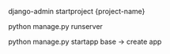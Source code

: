 django-admin startproject {project-name}

python manage.py runserver

python manage.py startapp base -> create app
